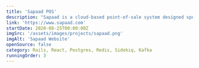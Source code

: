```yaml
---
title: 'Sapaad POS'
description: "Sapaad is a cloud-based point-of-sale system designed specifically for restaurants and food service businesses. It offers features like order management, menu customization, table management, and reporting tools to help streamline operations. As a software-as-a-service solution, Sapaad can be accessed from various devices and doesn't require extensive hardware setup. It aims to provide an affordable and user-friendly option for small to medium-sized restaurants looking to modernize their operations."
link: 'https://www.sapaad.com'
startDate: 2020-08-25T00:00:00Z
imgSrc: '/assets/images/projects/sapaad.png'
imgAlt: 'Sapaad Website'
openSource: false
category: Rails, React, Postgres, Redis, Sidekiq, Kafka
runningOrder: 3
---
```

